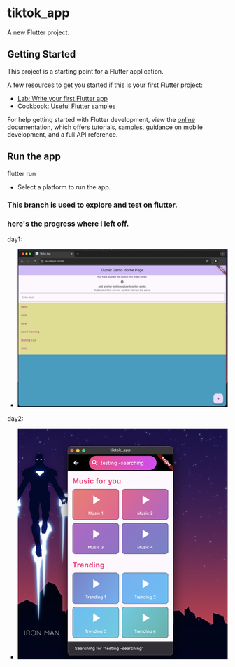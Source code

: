 # tiktok_app

A new Flutter project.

## Getting Started

This project is a starting point for a Flutter application.

A few resources to get you started if this is your first Flutter project:

- [Lab: Write your first Flutter app](https://docs.flutter.dev/get-started/codelab)
- [Cookbook: Useful Flutter samples](https://docs.flutter.dev/cookbook)

For help getting started with Flutter development, view the
[online documentation](https://docs.flutter.dev/), which offers tutorials,
samples, guidance on mobile development, and a full API reference.

## Run the app

flutter run

- Select a platform to run the app.

### This branch is used to explore and test on flutter.

### here's the progress where i left off.

day1:

- ![Alt text](image.png)

day2:

- ![Alt text](image-1.png)

